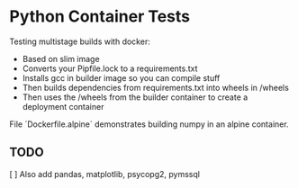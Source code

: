 # Python Container Tests

Testing multistage builds with docker:
- Based on slim image
- Converts your Pipfile.lock to a requirements.txt
- Installs gcc in builder image so you can compile stuff
- Then builds dependencies from requirements.txt into wheels in /wheels
- Then uses the /wheels from the builder container to create a deployment container

File ´Dockerfile.alpine´ demonstrates building numpy in an alpine container. 


## TODO
[ ] Also add pandas, matplotlib, psycopg2, pymssql 


